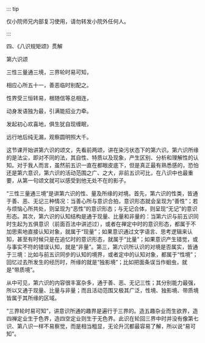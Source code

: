 ::: tip

仅小院师兄内部复习使用，请勿转发小院外任何人。

:::

四、《八识规矩颂》贯解

第六识颂

三性三量通三境，三界轮时易可知，

相应心所五十一，善恶临时别配之。

性界受三恒转易，根随信等总相连，

动身发语独为最，引满能招业力牵。

发起初心欢喜地，俱生犹自现缠眠，

远行地后纯无漏，观察圆明照大千。

​          这节课开始讲第六识的颂文，先看前两颂，讲在染污状态下的第六识。第六识所缘的是法尘，即对不同的法，其自性、特质以及现象，产生区别、分析和理解性的认知。对于我人而言，虽然前五识一直在都眼皮底下，但是真正最有熟悉感的，恐怕还是第六意识，第六识的活动范围之广、之大，非前五识可比，在八识中也最重要，从第一句颂文就可以感受到他无处不在的影子。

​         “三性三量通三境”是讲第六识的性、量及所缘的对境。首先，第六识的性类，皆通于善、恶、无记三种情况：当善心所与意识合拍，意识形态就会呈现为“善性”；若与烦恼心所共处，则呈现为“恶性”的意识形态；与无记合体，则呈现“无记”的意识形态。其次，第六识的认知结构是通于现量、比量和非量的：当第六识与前五识同时生起为五俱意识（前面百法中讲述过），或者在禅定中时的意识形态，都属于不加思索地直接认知对象，就属于“现量”；如果意识通过文字语言、思考逻辑来认知，甚至有时候只是在追忆时的意识形态，就属于“比量”；如果意识产生错觉，或与事实不符的错误认知，就是“非量”。第三，第六识所认识的对境是否属实，皆通于三境：比如与前五识同步的认知的境界，或者定中的认知对象，都属于“性境”；回忆过去所发生的经历时，所缘的就是“独影境”；比如把面条误当作蛔虫，就是“带质境”。

​         从中可见，第六识的内容很丰富杂多，通于善、恶、无记三性；其分别能力最强，所以又通于现量、比量与非量；而且活动范围又极其广泛，性境、独影境、带质境皆属于其所缘的区域。

​         “三界轮时易可知”，讲意识所通的趣界是遍行于三界的。造五趣杂业而生欲界，造四禅定业生于色界，造四空定业则生于无色界。此识在轮回三界中时并没有像第七识、第八识一样不易察觉，而是相当粗显，无论升沉都最容易了解，所以说“易可知”。